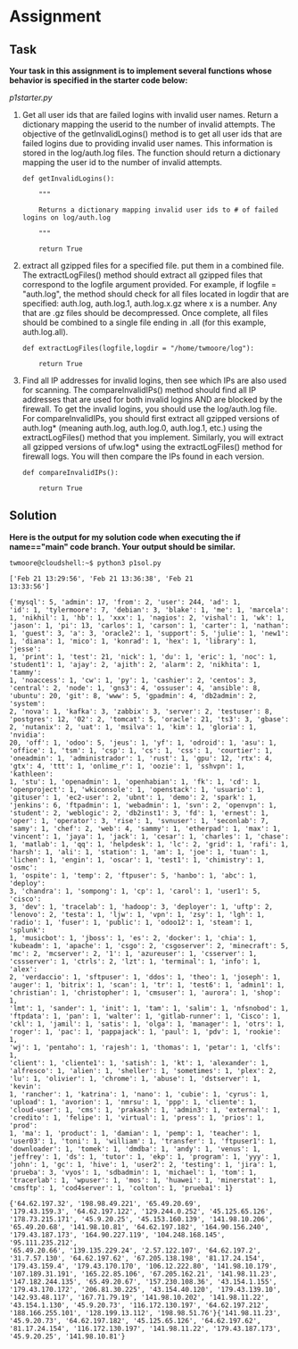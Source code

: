 
# Assignment
## Task
**Your task in this assignment is to implement several functions whose behavior is specified in the starter code below:**

*p1starter.py*


1. Get all user ids that are failed logins with invalid user names. Return a dictionary mapping the userid to the number of invalid attempts. The objective of the getInvalidLogins() method is to get all user ids that are failed logins due to providing invalid user names. This information is stored in the log/auth.log files. The function should return a dictionary mapping the user id to the number of invalid attempts. 

       def getInvalidLogins():

           """

           Returns a dictionary mapping invalid user ids to # of failed logins on log/auth.log

           """

           return True


2. extract all gzipped files for a specified file. put them in a combined file. The extractLogFiles() method should extract all gzipped files that correspond to the logfile argument provided. For example, if logfile = "auth.log", the method should check for all files located in logdir that are specified: auth.log, auth.log.1, auth.log.x.gz where x is a number. Any that are .gz files should be decompressed. Once complete, all files should be combined to a single file ending in .all (for this example, auth.log.all).

       def extractLogFiles(logfile,logdir = "/home/twmoore/log"):

           return True


3. Find all IP addresses for invalid logins, then see which IPs are also used for scanning. The compareInvalidIPs() method should find all IP addresses that are used for both invalid logins AND are blocked by the firewall. To get the invalid logins, you should use the log/auth.log file. For compareInvalidIPs, you should first extract all gzipped versions of auth.log* (meaning auth.log, auth.log.0, auth.log.1, etc.) using the extractLogFiles() method that you implement. Similarly, you will extract all gzipped versions of ufw.log* using the extractLogFiles() method for firewall logs. You will then compare the IPs found in each version.

       def compareInvalidIPs():

           return True



## Solution
**Here is the output for my solution code when executing the if __name__=="__main__" code branch. Your output should be similar.**

    
<code>twmoore@cloudshell:~$ python3 p1sol.py</code>

<code>['Feb 21 13:29:56', 'Feb 21 13:36:38', 'Feb 21 13:33:56']</code>

<code>{'mysql': 5, 'admin': 17, 'from': 2, 'user': 244, 'ad': 1, 'id': 1, 'tylermoore': 7, 'debian': 3, 'blake': 1, 'me': 1, 'marcela': 1, 'nikhil': 1, 'hb': 1, 'xxx': 1, 'nagios': 2, 'vishal': 1, 'wk': 1, 'jason': 1, 'pi': 13, 'carlos': 1, 'carson': 1, 'carter': 1, 'nathan': 1, 'guest': 3, 'a': 3, 'oracle2': 1, 'support': 5, 'julie': 1, 'new1': 1, 'diana': 1, 'mico': 1, 'konrad': 1, 'hex': 1, 'library': 1, 'jesse': 1, 'print': 1, 'test': 21, 'nick': 1, 'du': 1, 'eric': 1, 'noc': 1, 'student1': 1, 'ajay': 2, 'ajith': 2, 'alarm': 2, 'nikhita': 1, 'tammy': 1, 'noaccess': 1, 'cw': 1, 'py': 1, 'cashier': 2, 'centos': 3, 'central': 2, 'node': 1, 'gns3': 4, 'ossuser': 4, 'ansible': 8, 'ubuntu': 20, 'git': 8, 'www': 5, 'gpadmin': 4, 'db2admin': 2, 'system': 2, 'nova': 1, 'kafka': 3, 'zabbix': 3, 'server': 2, 'testuser': 8, 'postgres': 12, '02': 2, 'tomcat': 5, 'oracle': 21, 'ts3': 3, 'gbase': 2, 'nutanix': 2, 'uat': 1, 'msilva': 1, 'kim': 1, 'gloria': 1, 'nvidia': 20, 'off': 1, 'odoo': 5, 'jeus': 1, 'yf': 1, 'odroid': 1, 'asu': 1, 'office': 1, 'tsm': 1, 'csp': 1, 'cs': 1, 'css': 1, 'courtier': 1, 'oneadmin': 1, 'administrador': 1, 'rust': 1, 'gpu': 12, 'rtx': 4, 'gtx': 4, 'ttt': 1, 'onlime_r': 1, 'oozie': 1, 'sshvpn': 1, 'kathleen': 1, 'stu': 1, 'openadmin': 1, 'openhabian': 1, 'fk': 1, 'cd': 1, 'openproject': 1, 'wkiconsole': 1, 'openstack': 1, 'usuario': 1, 'gituser': 1, 'ec2-user': 2, 'ubnt': 1, 'demo': 2, 'spark': 1, 'jenkins': 6, 'ftpadmin': 1, 'webadmin': 1, 'svn': 2, 'openvpn': 1, 'student': 2, 'weblogic': 2, 'db2inst1': 3, 'fd': 1, 'ernest': 1, 'oper': 1, 'operator': 3, 'rise': 1, 'svnuser': 1, 'seconlab': 7, 'samy': 1, 'chef': 2, 'web': 4, 'sammy': 1, 'etherpad': 1, 'max': 1, 'vincent': 1, 'jaya': 1, 'jack': 1, 'cesar': 1, 'charles': 1, 'chase': 1, 'matlab': 1, 'qq': 1, 'helpdesk': 1, 'lc': 2, 'grid': 1, 'rafi': 1, 'harsh': 1, 'ali': 1, 'station': 1, 'am': 1, 'joe': 1, 'tuan': 1, 'lichen': 1, 'engin': 1, 'oscar': 1, 'test1': 1, 'chimistry': 1, 'osmc': 1, 'ospite': 1, 'temp': 2, 'ftpuser': 5, 'hanbo': 1, 'abc': 1, 'deploy': 3, 'chandra': 1, 'sompong': 1, 'cp': 1, 'carol': 1, 'user1': 5, 'cisco': 3, 'dev': 1, 'tracelab': 1, 'hadoop': 3, 'deployer': 1, 'uftp': 2, 'lenovo': 2, 'testa': 1, 'ljw': 1, 'vpn': 1, 'zsy': 1, 'lgh': 1, 'radio': 1, 'fuser': 1, 'public': 1, 'odoo12': 1, 'steam': 1, 'splunk': 1, 'musicbot': 1, 'jboss': 1, 'es': 2, 'docker': 1, 'chia': 1, 'kubeadm': 1, 'apache': 1, 'csgo': 2, 'csgoserver': 2, 'minecraft': 5, 'mc': 2, 'mcserver': 2, '1': 1, 'azureuser': 1, 'csserver': 1, 'cssserver': 1, 'ctrls': 2, 'lzt': 1, 'terminal': 1, 'info': 1, 'alex': 2, 'verdaccio': 1, 'sftpuser': 1, 'ddos': 1, 'theo': 1, 'joseph': 1, 'auger': 1, 'bitrix': 1, 'scan': 1, 'tr': 1, 'test6': 1, 'admin1': 1, 'christian': 1, 'christopher': 1, 'cmsuser': 1, 'aurora': 1, 'shop': 1, 'lmt': 1, 'sander': 1, 'init': 1, 'tam': 1, 'salim': 1, 'nfsnobod': 1, 'ftpdata': 1, 'pan': 1, 'walter': 1, 'gitlab-runner': 1, 'Cisco': 1, 'ckl': 1, 'jamil': 1, 'satis': 1, 'olga': 1, 'manager': 1, 'otrs': 1, 'roger': 1, 'pac': 1, 'pappajack': 1, 'paul': 1, 'pdv': 1, 'rookie': 1, 'wj': 1, 'pentaho': 1, 'rajesh': 1, 'thomas': 1, 'petar': 1, 'clfs': 1, 'client': 1, 'cliente1': 1, 'satish': 1, 'kt': 1, 'alexander': 1, 'alfresco': 1, 'alien': 1, 'sheller': 1, 'sometimes': 1, 'plex': 2, 'lu': 1, 'olivier': 1, 'chrome': 1, 'abuse': 1, 'dstserver': 1, 'kevin': 1, 'rancher': 1, 'katrina': 1, 'nano': 1, 'cubie': 1, 'cyrus': 1, 'upload': 1, 'avorion': 1, 'nmrsu': 1, 'ppp': 1, 'cliente': 1, 'cloud-user': 1, 'cms': 1, 'prakash': 1, 'admin3': 1, 'external': 1, 'credito': 1, 'felipe': 1, 'virtual': 1, 'press': 1, 'prios': 1, 'prod': 1, 'ma': 1, 'product': 1, 'damian': 1, 'pemp': 1, 'teacher': 1, 'user03': 1, 'toni': 1, 'william': 1, 'transfer': 1, 'ftpuser1': 1, 'downloader': 1, 'tomek': 1, 'dmdba': 1, 'andy': 1, 'venus': 1, 'jeffrey': 1, 'ds': 1, 'tutor': 1, 'ekp': 1, 'program': 1, 'yyy': 1, 'john': 1, 'gc': 1, 'hive': 1, 'user2': 2, 'testing': 1, 'jira': 1, 'prueba': 3, 'vyos': 1, 'sdbadmin': 1, 'michael': 1, 'tom': 1, 'tracerlab': 1, 'wpuser': 1, 'mos': 1, 'huawei': 1, 'minerstat': 1, 'cmsftp': 1, 'cod4server': 1, 'colton': 1, 'prueba1': 1}</code>

<code>{'64.62.197.32', '198.98.49.221', '65.49.20.69', '179.43.159.3', '64.62.197.122', '129.244.0.252', '45.125.65.126', '178.73.215.171', '45.9.20.25', '45.153.160.139', '141.98.10.206', '65.49.20.68', '141.98.10.81', '64.62.197.182', '164.90.156.240', '179.43.187.173', '164.90.227.119', '104.248.168.145', '95.111.235.212', '65.49.20.66', '139.135.229.24', '2.57.122.107', '64.62.197.2', '31.7.57.130', '64.62.197.62', '67.205.138.198', '81.17.24.154', '179.43.159.4', '179.43.170.170', '106.12.222.80', '141.98.10.179', '107.189.31.191', '165.22.85.106', '67.205.162.21', '141.98.11.23', '147.182.244.135', '65.49.20.67', '157.230.108.36', '43.154.1.155', '179.43.170.172', '206.81.30.225', '43.154.40.120', '179.43.139.10', '142.93.48.117', '167.71.79.19', '141.98.10.202', '141.98.11.22', '43.154.1.130', '45.9.20.73', '116.172.130.197', '64.62.197.212', '188.166.255.101', '128.199.13.112', '198.98.51.76'}{'141.98.11.23', '45.9.20.73', '64.62.197.182', '45.125.65.126', '64.62.197.62', '81.17.24.154', '116.172.130.197', '141.98.11.22', '179.43.187.173', '45.9.20.25', '141.98.10.81'}</code>


